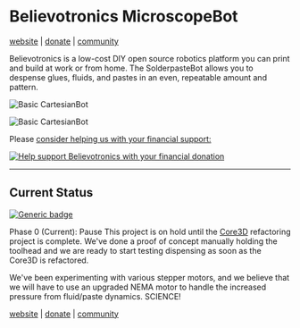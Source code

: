 # Believotronics MicroscopeBot
[website](http://believotron.com/believotronics) | [donate](https://www.patreon.com/Believotron) | [community](http://community.believotron.com/c/believotronics)

Believotronics is a low-cost DIY open source robotics platform you can print and build at work or from home. The SolderpasteBot allows you to despense glues, fluids, and pastes in an even, repeatable amount and pattern.

![Basic CartesianBot](/SolderpasteBot/images/believotronics_wide.jpg)

![Basic CartesianBot](/SolderpasteBot/images/solderpaste_toolhead.JPG)

Please [consider helping us with your financial support:](https://www.patreon.com/Believotron)

<a href="http://www.youtube.com/watch?feature=player_embedded&v=6cPdLHY97b4
" target="_blank"><img src="http://img.youtube.com/vi/6cPdLHY97b4/0.jpg"
alt="Help support Believotronics with your financial donation" /></a>

----
## Current Status
[![Generic badge](https://img.shields.io/badge/SolderpasteBot-Phase_0-blue.svg)](/Core3D/readme.md)

Phase 0 (Current): Pause
This project is on hold until the [Core3D](/Core3D/readme.md) refactoring project is complete.
We've done a proof of concept manually holding the toolhead and we are ready to start testing dispensing as soon as the Core3D is refactored.

We've been experimenting with various stepper motors, and we believe that we will have to use an upgraded NEMA motor to handle the increased pressure from fluid/paste dynamics. SCIENCE!


[website](http://believotron.com/believotronics) | [donate](https://www.patreon.com/Believotron) | [community](http://community.believotron.com/c/believotronics)
